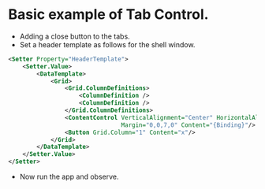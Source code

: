 # Basic example of Tab Control. 
- Adding a close button to the tabs. 
- Set a header template as follows for the shell window.

```xml
<Setter Property="HeaderTemplate">
    <Setter.Value>
        <DataTemplate>
            <Grid>
                <Grid.ColumnDefinitions>
                    <ColumnDefinition />
                    <ColumnDefinition />
                </Grid.ColumnDefinitions>
                <ContentControl VerticalAlignment="Center" HorizontalAlignment="Center"
                                Margin="0,0,7,0" Content="{Binding}"/>
                <Button Grid.Column="1" Content="x"/>
            </Grid>
        </DataTemplate>
    </Setter.Value>
</Setter>
```


- Now run the app and observe. 
